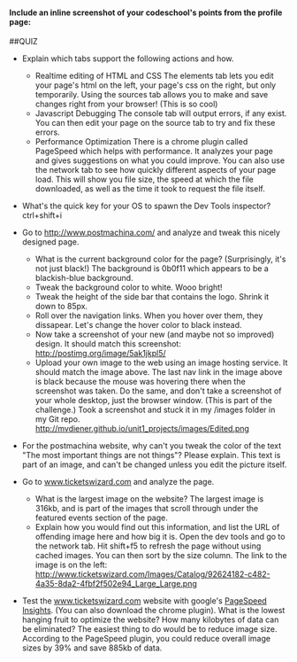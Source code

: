 #### Include an inline screenshot of your codeschool's points from the profile page:

<!-- Modify the Markdown to include your answers. Don't delete the questions! -->

##QUIZ
* Explain which tabs support the following actions and how.
  * Realtime editing of HTML and CSS
    The elements tab lets you edit your page's html on the left, your page's css on the right, but only temporarily. Using the sources tab allows you to make and save changes right from your browser! (This is so cool)
  * Javascript Debugging
    The console tab will output errors, if any exist. You can then edit your page on the source tab to try and fix these errors.
  * Performance Optimization
    There is a chrome plugin called PageSpeed which helps with performance. It analyzes your page and gives suggestions on what you could improve. You can also use the network tab to see how quickly different aspects of your page load. This will show you file size, the speed at which the file downloaded, as well as the time it took to request the file itself.

* What's the quick key for your OS to spawn the Dev Tools inspector?
  ctrl+shift+i

* Go to http://www.postmachina.com/ and analyze and tweak this nicely designed page.
  * What is the current background color for the page?  (Surprisingly, it's not just black!)
    The background is 0b0f11 which appears to be a blackish-blue background.
  * Tweak the background color to white.
    Wooo bright!
  * Tweak the height of the side bar that contains the logo.  Shrink it down to 85px.
  * Roll over the navigation links.  When you hover over them, they dissapear.  Let's change the hover color to black instead.
  * Now take a screenshot of your new (and maybe not so improved) design.  It should match this screenshot: http://postimg.org/image/5ak1jkpl5/
  * Upload your own image to the web using an image hosting service.  It should match the image above. The last nav link in the image above is black because the mouse was hovering there when the screenshot was taken. Do the same, and don't take a screenshot of your whole desktop, just the browser window. (This is part of the challenge.)
    Took a screenshot and stuck it in my /images folder in my Git repo.
    http://mvdiener.github.io/unit1_projects/images/Edited.png

* For the postmachina website, why can't you tweak the color of the text "The most important things are not things"?  Please explain.
  This text is part of an image, and can't be changed unless you edit the picture itself.

* Go to www.ticketswizard.com and analyze the page.  
  * What is the largest image on the website? 
    The largest image is 316kb, and is part of the images that scroll through under the featured events section of the page.
  * Explain how you would find out this information, and list the URL of offending image here and how big it is.
    Open the dev tools and go to the network tab. Hit shift+f5 to refresh the page without using cached images. You can then sort by the size column. The link to the image is on the left: http://www.ticketswizard.com/Images/Catalog/92624182-c482-4a35-8da2-4fbf2f502e94_Large_Large.png

* Test the www.ticketswizard.com website with google's [PageSpeed Insights](http://www.ticketswizard.com/).  (You can also download the chrome plugin).  What is the lowest hanging fruit to optimize the website?  How many kilobytes of data can be eliminated?
  The easiest thing to do would be to reduce image size. According to the PageSpeed plugin, you could reduce overall image sizes by 39% and save 885kb of data. 